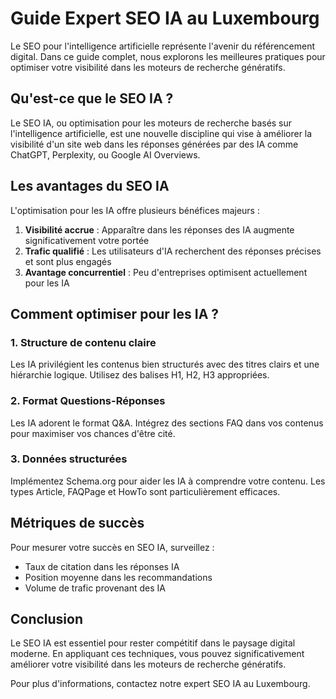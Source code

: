# Guide Expert SEO IA au Luxembourg

Le SEO pour l'intelligence artificielle représente l'avenir du référencement digital. Dans ce guide complet, nous explorons les meilleures pratiques pour optimiser votre visibilité dans les moteurs de recherche génératifs.

## Qu'est-ce que le SEO IA ?

Le SEO IA, ou optimisation pour les moteurs de recherche basés sur l'intelligence artificielle, est une nouvelle discipline qui vise à améliorer la visibilité d'un site web dans les réponses générées par des IA comme ChatGPT, Perplexity, ou Google AI Overviews.

## Les avantages du SEO IA

L'optimisation pour les IA offre plusieurs bénéfices majeurs :

1. **Visibilité accrue** : Apparaître dans les réponses des IA augmente significativement votre portée
2. **Trafic qualifié** : Les utilisateurs d'IA recherchent des réponses précises et sont plus engagés
3. **Avantage concurrentiel** : Peu d'entreprises optimisent actuellement pour les IA

## Comment optimiser pour les IA ?

### 1. Structure de contenu claire

Les IA privilégient les contenus bien structurés avec des titres clairs et une hiérarchie logique. Utilisez des balises H1, H2, H3 appropriées.

### 2. Format Questions-Réponses

Les IA adorent le format Q&A. Intégrez des sections FAQ dans vos contenus pour maximiser vos chances d'être cité.

### 3. Données structurées

Implémentez Schema.org pour aider les IA à comprendre votre contenu. Les types Article, FAQPage et HowTo sont particulièrement efficaces.

## Métriques de succès

Pour mesurer votre succès en SEO IA, surveillez :
- Taux de citation dans les réponses IA
- Position moyenne dans les recommandations
- Volume de trafic provenant des IA

## Conclusion

Le SEO IA est essentiel pour rester compétitif dans le paysage digital moderne. En appliquant ces techniques, vous pouvez significativement améliorer votre visibilité dans les moteurs de recherche génératifs.

Pour plus d'informations, contactez notre expert SEO IA au Luxembourg.